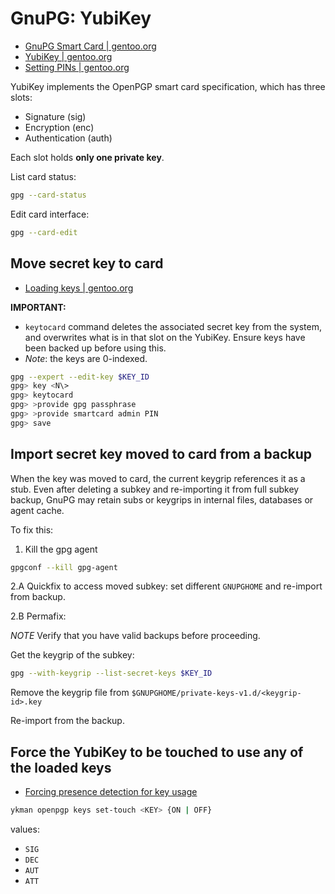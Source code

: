 # GnuPG: YubiKey

- [GnuPG Smart Card | gentoo.org](https://wiki.gentoo.org/wiki/GnuPG#Smart_Card)
- [YubiKey | gentoo.org](https://wiki.gentoo.org/wiki/YubiKey/GPG)
- [Setting PINs | gentoo.org](https://wiki.gentoo.org/wiki/YubiKey/GPG#Setting_PINs)

YubiKey implements the OpenPGP smart card specification, which has three slots:

- Signature (sig)
- Encryption (enc)
- Authentication (auth)

Each slot holds **only one private key**.

List card status:

```bash
gpg --card-status
```

Edit card interface:

```bash
gpg --card-edit
```

## Move secret key to card

- [Loading keys | gentoo.org](https://wiki.gentoo.org/wiki/YubiKey/GPG#Loading_Keys)

**IMPORTANT:**
- `keytocard` command deletes the associated secret key from the system, and overwrites what is in that slot on the YubiKey. Ensure keys have been backed up before using this.
- *Note*: the keys are 0-indexed.

```bash
gpg --expert --edit-key $KEY_ID
gpg> key <N\>
gpg> keytocard
gpg> >provide gpg passphrase
gpg> >provide smartcard admin PIN
gpg> save
```

## Import secret key moved to card from a backup

When the key was moved to card, the current keygrip references it as a stub. Even after deleting a subkey and
re-importing it from full subkey backup, GnuPG may retain subs or keygrips in internal files, databases or agent cache.

To fix this:

1. Kill the gpg agent

```bash
gpgconf --kill gpg-agent
```

2.A Quickfix to access moved subkey: set different `GNUPGHOME` and re-import from backup.

2.B Permafix:

*NOTE* Verify that you have valid backups before proceeding.

Get the keygrip of the subkey:

```bash
gpg --with-keygrip --list-secret-keys $KEY_ID
```

Remove the keygrip file from `$GNUPGHOME/private-keys-v1.d/<keygrip-id>.key`

Re-import from the backup.

## Force the YubiKey to be touched to use any of the loaded keys

- [Forcing presence detection for key usage](https://wiki.gentoo.org/wiki/YubiKey/GPG#Forcing_presence_detection_for_key_usage)

```bash
ykman openpgp keys set-touch <KEY> {ON | OFF}
```

<KEY> values:
- `SIG`
- `DEC`
- `AUT`
- `ATT`
